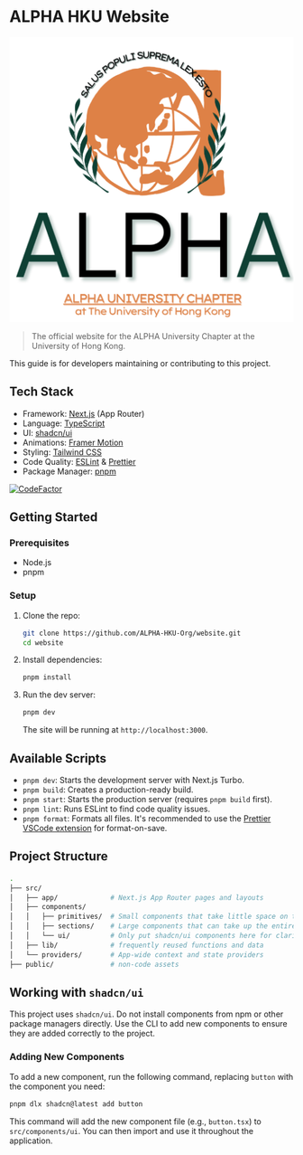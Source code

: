 # ALPHA HKU Website

![ALPHA HKU Logo](./public/favicon/android-chrome-512x512.png)
> The official website for the ALPHA University Chapter at the University of Hong Kong.

This guide is for developers maintaining or contributing to this project.

## Tech Stack

- Framework: [Next.js](https://nextjs.org/) (App Router)
- Language: [TypeScript](https://www.typescriptlang.org/)
- UI: [shadcn/ui](https://ui.shadcn.com/)
- Animations: [Framer Motion](https://www.framer.com/motion/)
- Styling: [Tailwind CSS](https://tailwindcss.com/)
- Code Quality: [ESLint](https://eslint.org/) & [Prettier](https://prettier.io/)
- Package Manager: [pnpm](https://pnpm.io/)

[![CodeFactor](https://www.codefactor.io/repository/github/alpha-hku-org/website/badge)](https://www.codefactor.io/repository/github/alpha-hku-org/website)

## Getting Started

### Prerequisites

- Node.js
- pnpm

### Setup

1. Clone the repo:

    ```bash
    git clone https://github.com/ALPHA-HKU-Org/website.git
    cd website
    ```

2. Install dependencies:

    ```bash
    pnpm install
    ```

3. Run the dev server:

    ```bash
    pnpm dev
    ```

    The site will be running at `http://localhost:3000`.

## Available Scripts

- `pnpm dev`: Starts the development server with Next.js Turbo.
- `pnpm build`: Creates a production-ready build.
- `pnpm start`: Starts the production server (requires `pnpm build` first).
- `pnpm lint`: Runs ESLint to find code quality issues.
- `pnpm format`: Formats all files. It's recommended to use the [Prettier VSCode extension](https://marketplace.visualstudio.com/items?itemName=esbenp.prettier-vscode) for format-on-save.

## Project Structure

```bash
.
├── src/
│   ├── app/             # Next.js App Router pages and layouts
│   ├── components/
│   │   ├── primitives/  # Small components that take little space on the screen
│   │   ├── sections/    # Large components that can take up the entire screen
│   │   └── ui/          # Only put shadcn/ui components here for clarity
│   ├── lib/             # frequently reused functions and data
│   └── providers/       # App-wide context and state providers
├── public/              # non-code assets
```

## Working with `shadcn/ui`

This project uses `shadcn/ui`. Do not install components from npm or other package managers directly. Use the CLI to add new components to ensure they are added correctly to the project.

### Adding New Components

To add a new component, run the following command, replacing `button` with the component you need:

```bash
pnpm dlx shadcn@latest add button
```

This command will add the new component file (e.g., `button.tsx`) to `src/components/ui`. You can then import and use it throughout the application.
